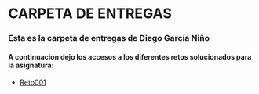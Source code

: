 # CARPETA DE ENTREGAS

### Esta es la carpeta de entregas de Diego García Niño

#### A continuacion dejo los accesos a los diferentes retos solucionados para la asignatura:

- [Reto001](entregas/garciaDiego/Reto001)


